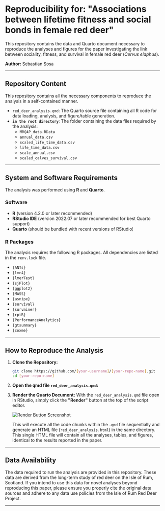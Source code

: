 # Reproducibility for: "Associations between lifetime fitness and social bonds in female red deer"

This repository contains the data and Quarto document necessary to reproduce the analyses and figures for the paper investigating the link between sociality, fitness, and survival in female red deer (*Cervus elaphus*).

**Author:** Sebastian Sosa

---

## Repository Content

This repository contains all the necessary components to reproduce the analysis in a self-contained manner.

*   `red_deer_analysis.qmd`: The Quarto source file containing all R code for data loading, analysis, and figure/table generation.
*   **`in the root directory`**: The folder containing the data files required by the analysis:
    *   `MRQAP_data.RData`
    *   `annual_data.csv`
    *   `scaled_life_time_data.csv`
    *   `life_time_data.csv`
    *   `scale_annual.csv`
    *   `scaled_calves_survival.csv`

---

## System and Software Requirements

The analysis was performed using **R** and **Quarto**.

### Software
*   **R** (version 4.2.0 or later recommended)
*   **RStudio IDE** (version 2022.07 or later recommended for best Quarto support)
*   **Quarto** (should be bundled with recent versions of RStudio)

### R Packages
The analysis requires the following R packages. All dependencies are listed in the `renv.lock` file.
- `{ANTs}`
- `{lme4}`
- `{lmerTest}`
- `{sjPlot}`
- `{ggplot2}`
- `{MASS}`
- `{asnipe}`
- `{survival}`
- `{survminer}`
- `{rptR}`
- `{PerformanceAnalytics}`
- `{gtsummary}`
- `{coxme}`

---

## How to Reproduce the Analysis

1.  **Clone the Repository:**
    ```bash
    git clone https://github.com/[your-username]/[your-repo-name].git
    cd [your-repo-name]
    ```

2.  **Open the qmd file  `red_deer_analysis.qmd`:**

3.  **Render the Quarto Document:**
    With the `red_deer_analysis.qmd` file open in RStudio, simply click the **"Render"** button at the top of the script editor.

    ![Render Button Screenshot](https://quarto.org/docs/get-started/hello/images/rstudio-render-button.png)

    This will execute all the code chunks within the `.qmd` file sequentially and generate an HTML file (`red_deer_analysis.html`) in the same directory. This single HTML file will contain all the analyses, tables, and figures, identical to the results reported in the paper.

---

## Data Availability

The data required to run the analysis are provided in this repository. These data are derived from the long-term study of red deer on the Isle of Rum, Scotland. If you intend to use this data for novel analyses beyond reproducing this paper, please ensure you properly cite the original data sources and adhere to any data use policies from the Isle of Rum Red Deer Project.

---
